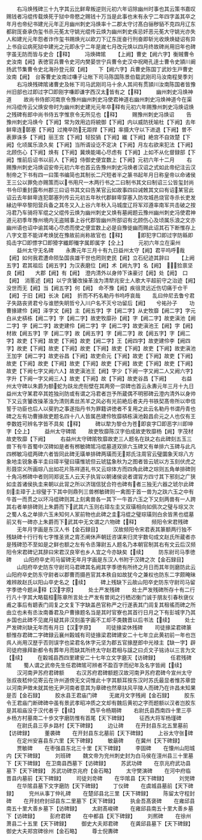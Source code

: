 <!-- { "loadSidebar": true } -->
　　右冯焕残碑三十九字其云比鲜卑叛逆则元初六年诏除幽州时事也其云策书嘉叹赐钱者冯绲传载焕死于狱中帝愍之赐钱十万当是此事也末有永宁二年四字盖其卒之年月也帝纪书建光元年正月幽州刺史冯焕率十二郡太守讨髙白骊秽貊不克四月辽东都尉厐奋承伪玺书杀元莬太守姚光绲传云焕为幽州刺史疾忌奸恶元莬大守姚光亦失人和建光元年怨者诈作玺书赐焕光以欧刀下辽东厐奋行刑奋即斩光收焕焕疑诏有异上书自讼病死狱中建光之元即永宁二年是嵗七月改元焕以四月终故碑尚用旧年也碑字虽无防而皆与史合【释】
　　冯焕碑隂
　　【上阙】曹史【阙六字】衡贼曹令史汝南【阙】表徳官兵曹令史河内樊晏世宁兵曹令史汉中祝飏孔逹士曹令史頴川阚扬武节集曹令史北海孙登元叙【阙】　　下【阙六字】兵曹史陈国丁武妙生戸曹史汝南【阙】　台客曹史汝南过嗛子让帐下司马陈国陈景伯载武刚司马汝南程旻季刘
　　右冯焕残碑隂诸曹史及帐下司马武刚司马十余人其间有贯頴川汝南陈国者皆豫州旧部也过即过字□即刚字嗛即谦字西汉太皆有之【释】
　　幽州刺史冯焕神道
　　故尚书侍郎河南亰令豫州幽州刺史冯使君神道右幽州刺史冯焕神道今在渠州冯绲传云父焕安帝时为幽州刺史建光元年卒释有元初六年赐豫州刺史冯焕诏焕之残碑有郎中尚书侍五字惟亰令无所见也【释】
　　赐豫州刺史冯焕诏
　　告豫州刺史冯焕今【下阙】常为效用边将綂御【下阙】内以威防抚喻杜【下阙】去年鲜卑连鄣塞【下阙】过掩卒防无距捍【下阙】率摄大守以下进退【下阙】曽不表罪诛多【下阙】丽王宫【下阙】轻狡猧【下阙】纎【下阙】絶宫不自效楚【下阙】化顷属乐浪久矣【下阙】当所谞设讫不定决【下阙】月左右欲来犯法【下阙】北顾伤心【下阙】焕有【下阙】冀焕能竭心尽虑有【下阙】上如不从化督録部【下阙】惟前后诏书以前人【下阙】侍御史便宜数上【下阙】元初六年十二月
　　右赐豫州刺史冯焕诏安帝元初六年也首云告豫州刺史冯焕者汉诏之式如此帝纪注云汉制帝之下书有四一曰策书编简也其制长二尺短者半之篆书起年月日称皇帝以命诸侯王三公以罪免亦赐策而以书用尺一木两行书之二曰制书其文曰制诏三公皆玺封尚书令印重封露布州郡三曰诏书其文曰告某官云如故事四曰诫敇其文曰有诏某官此诏云去年鲜卑连犯鄣塞列传云元初五年秋代郡鲜卑穿塞入防攻城邑烧官寺杀长吏发縁边甲卒黎阳营兵备之其冬又入上谷六年秋入马城度辽将军邓遵率南军共击破之按冯君乃车骑将军绲之父绲传云焕为幽州刺史又焕有墓阙题云豫州幽州刺史冯使君神道元初季年豫州境内无盗贼事上谷代郡皆幽州所部诏有北顾伤心及顷属乐浪之文亦幽州语也诏中谕其竭心尽虑而使之便宜数上必是自豫徙幽而赐此诏其石下断惟存上八字文意不能详考焕犹在豫故前尚称故官也【释】
　　即犯字□即过字防緜即捣击字□即慓字□即猾字纎即殱字属即属字【仝上】
　　元初六年立在渠州
　　益州太守无名碑
　　永夀元年三月十有九日益州太守【阙】君平呜呼哉【阙】如何我君遭命陨坠国丧雄干世也罔则吏民【阙】立石纪迹其辞曰
　　【上阙五字】君其祖后【阙五字】为汉表磨位【阙】术【阙九字】名【阙】　猃禀坚良【阙】　　大郡【阙】有【阙】　澄内清外以身帅下诛豪讨【阙】处【阙】　口【阙】　消慝述【阙】以宁贪饕改操革浊为清犂兆安土人歌大平超前守之治迹【阙】没世而无【阙】当【阙五字】何【阙】　命不豫【阙】疾徂灵远近伤切痛于仓干【阙】于旧【阙】长决【阙】　折而不朽名勒丹书呜呼哀哉
　　乱曰仲尼去鲁兮君子失路丧贤君兮与谁愬失眀哲兮入川户名不灭兮功留后【阙】　　兮祐孙子
　　功曹掾建伶【阙】泽字文【阙】主【阙五字】字【阙二字】从史牧靡【阙二字】字元白从史梇栋【阙二字】字【阙二字】故吏牧靡孙【阙】字【阙二字】故吏滇池【阙二字】字【阙二字】故吏建伶【阙二字】字【阙二字】故吏滇池王【阙】字【阙】材故【阙五字】字【阙二字】故【阙五字】字【阙二字】故【阙五字】字【阙二字】故吏【下阙】故吏【下阙】故吏【阙二字】王【阙四字】故吏建伶李【阙四字】故吏【下阙】故吏【下阙】故吏【下阙】故吏【下阙】故吏【下阙】故吏滇池王加字【阙二字】故吏谷昌【下阙】故吏俞元【下阙】故吏【下阙】故吏【下阙】故吏【下阙】故吏【下阙】故吏【下阙】故吏【下阙】故吏【下阙】故吏【下阙】故吏【下阙七字又阙六人】故吏滇池王【阙】字少【下阙一字又阙二人又阙六字】字升【下阙一字又阙三人】故吏【下阙】故【下阙】故吏谷昌【下阙】
　　右益州太守碑以朱爵为额蛇为趺龙虎衔壁在其两旁一崇碑也首云永夀元年三月十九日益州太守某君卒其姓独刓防或有谓之冯君者岂予所蔵偶不明邪碑云澄内清外以身帅下又云贪饕改操革浊为清则素丝羔羊之风必有光前絶后者夫丹书铁契髙帝所以申信誓于功臣也后人以斐豹之事遂指丹书为罪籍讲徳者不复用之此云名勒丹书谓丹青也碑之左有功曹掾故吏题名四十八人皆属邑建伶牧靡梇栋滇池糓昌俞元之人也仅有王李数姓可辨名字皆不具矣【释】
　　碑以犂为黎仓为苍即哀字□即恶字川即坤字【仝上】
　　益州太守碑隂
　　故吏牧靡陈汉字伯成故吏牧靡杨【阙】字茂材故吏牧靡【下阙】
　　右益州太守碑隂牧靡故吏三人题名在趺之右此碑刻五玉三兽下有牛首蜀中汉碑如是者有桞敏碑隂冯绲墓道双排六玉碑又有单排六玉碑与此凡四桞敏冯绲两碑六者皆同此碑无璜单排碑两璜而无郑氏注周官云璧圜象天琮八方象地圭锐象春半圭曰璋半璧曰璜惟琥但云琥猛象秋为之图者皆云琥以方玉刻伏虎之形聂崇义所画琮八出如花片陈祥道礼书又云琮体方而四角此碑之琮则五角单排碑则十角冯桞碑中者则同郑说玉人云天子执冐以朝诸侯说者谓冐方四寸其下邪刻之广狭如圭首诸侯执圭来朝以此冐之所以济瑞信犹合符也碑有者三独无六器之琥尔此碑刻圭璋于上琮璧于下其中则鼎列三兽桞敏碑则一禽图于首一兽为之趺六玉之中有牛首一而贯之以环冯绲碑则其上刻禽兽各一其下一牛首六玉之下又刻两兽有一人跨其右者单排碑则上朱爵而下武其六玉则右璋左圭又双璜相向如佩次之璧与琮又次之蜀人名之单排六玉未知何人冡前物也此碑之圭冯绲之璧琮璜则白余皆黑也绲墓前又有一碑亦上朱爵而下武其中无文谓之六物碑【释】
　　频阳令宋君残碑
　　无年月字画是东汉人书【金石録目】
　　汉故频阳令宋君表其篆额两行独不残缺碑十行行有七字惟圣贤之胄丕阐休声朝廷咨谋来归灵宇数句成文赵氏所蔵者亦是残碑恐不至如是之鲜也额之左有令丞簿尉五人题名乃本朝官制其右有文云后汉频阳令宋君碑记其辞曰宋君汉良宰也乡人宜之今亦缺矣【续】
　　防东尉司马季徳碑
　　山阳府卒史司马留碑无年月字画是东汉人书附于汉碑之次【金石録目】
　　山阳府卒史防东守尉司马君碑其名阙其字季徳有所终之月日而其年则磨防此云山阳府卒史防东守尉者以郡曹而摄邑官其本秩自如故犹今之兼权也防东二字颇晻昧难辨故赵氏以阳山卒史名之【续】
　　碑上残缺下云故山阳卒史防东守尉司马留字季徳今题从释【汉字原】
　　处士严发残碑
　　处士严发残碑所存十有二行行凡十字其大略载桓陈章所言处士严发有曽闵之行栖迟衡门诚于朋友引春秋襃仪甫之事后有聼表门闾复之文复下字缺盖邑官称严之行遂表其门闾复其租徭而碑之所由立也未有丞汝南番君及户曹掾题名当是其时官寮也其首行日月之下有彭城字乃其乡国也此碑不见嵗月疑其非汉刻虽字画不工却不类魏晋以后书法【续】
　　处士严发碑刓缺无年而有月日【汉字原】
　　司徒掾梁休残碑
　　司徒掾梁君碑篆额惟存君碑二字碑録云襄州糓城有司徒掾梁君碑建安二十七年立此黄初前一年也岂呉人尚用汉歴乎否则误字也梁君名休字元坚为郡五官掾歴郎中光禄主【缺一字】辟司徒府掾拜新都令有葬年月而缺其所终太守赵君相与諡之曰贞文子铭诗以三言为文【续】
　　在糓城县西四里建安二十七年立文字磨灭【访碑録】
　　任君残碑隂
　　蜀人谓之武帝先生任君碑隂可辨者不盈百字而纪年及名字皆阙【续】
　　汉河南尹苏府君碑额
　　右汉苏府君碑额题汉故河南尹苏府君碑今宣州太守张叔夜嵇仲见寄云在许州道傍无文词惟此十字其额耳按东汉时苏氏最显者惟苏章尝以河南尹徴未就其他无尹河南者意其为章碑也然章扶风平陵人而碑乃在许昌未知果是否【金石録】
　　胶水县王君庙门碑
　　无嵗月文字残阙【金石録】
　　胶东令王君庙门断碑碑中虽有景武孝昭冲质之文却有魏后黄初之字而题额以汉者岂胶东是其祖庙没于汉代者乎【续】
　　西平令杨期碑
　　右尉氏县西南四十里三亭乡杨方村墓南二十歩文字磨防惟有首尾【天下碑録】
　　征西大将军杨瑾碑
　　在尉氏县三亭乡路村【天下碑録】
　　边让碑
　　在开封县东北五里墓前【访碑録】
　　董袭碑
　　在开封县东北墓前【天下碑録】
　　上谷太守张碑
　　在定州安喜县东六里【天下碑録】
　　敏朂碑
　　在冀州【天下碑録】
　　贾敏碑
　　在枣强县东北三十里【天下碑録】
　　李固碑
　　在懐州山阳城内【天下碑録】
　　刘班碑
　　魏文帝为兖州刺史封为白马侯在澶州县三十里墓下【天下碑録】　在卫南县西墓下【访碑録】
　　苏武功碑
　　在京兆府武功县墓下【天下碑録】　苏武功碑京兆府【金石略】
　　太守樊演碑
　　在河中府临晋县内墓前【天下碑録】
　　司徒刘竒碑
　　在华隂县【天下碑録】
　　刘党碑
　　在华隂县墓下文字磨防【天下碑録】
　　丁仪碑
　　在虞城县墓前【天下碑録】
　　兖州从事丁仲礼碑
　　在楚邱县北三里【天下碑録】
　　陈留太守程封碑
　　在开封府封邱县东二里墓下【天下碑録】
　　执金吾髙褒碑
　　在雍邱县南五十里大善乡墓下【访碑録】
　　太尉髙峻碑
　　在雍邱县南五十里大善乡墓下【访碑録】
　　彭府君碑
　　在中都县【天下碑録】
　　刘熈碑
　　在徐州萧县二十五里【天下碑録】
　　御史大夫郑君碑
　　在龚邱县墓下【天下碑録】　御史大夫郑宫碑徐州【金石略】
　　尊士倪夀碑
